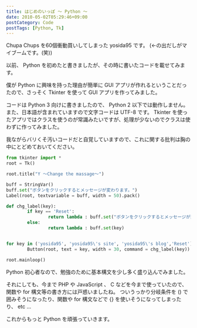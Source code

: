 ```yaml
---
title: はじめのいっぽ 〜 Python 〜
date: 2010-05-02T05:29:46+09:00
postCategory: Code
postTags: [Python, Tk]
---
```


Chupa Chups を60個衝動買いしてしまった yosida95 です。
(←の出だしがマイブームです。(笑))

以前、 Python を初めたと書きましたが、その時に書いたコードを載せてみます。

僕が Python に興味を持った理由が簡単に GUI アプリが作れるということだったので、さっそく Tkinter を使って GUI アプリを作ってみました。

コードは Python 3 向けに書きましたので、 Python 2 以下では動作しません。
また、日本語が含まれていますので文字コードは UTF-8 です。
Tkinter を使ったアプリではクラスを使うのが常識みたいですが、処理が少ないのでクラスは使わずに作ってみました。

我ながらバリくそ汚いコードだと自覚していますので、これに関する批判は胸の中にとどめておいてください。

```python
from tkinter import *
root = Tk()

root.title("Y 〜Change the massage〜")

buff = StringVar()
buff.set("ボタンをクリックするとメッセージが変わります。")
Label(root, textvariable = buff, width = 50).pack()

def chg_label(key):
        if key == 'Reset':
                return lambda : buff.set("ボタンをクリックするとメッセージが変わります。")
        else:
                return lambda : buff.set(key)


for key in ('yosida95', 'yosida95\'s site', 'yosida95\'s blog','Reset'):
        Button(root, text = key, width = 30, command = chg_label(key)).pack()

root.mainloop()
```

Python 初心者なので、勉強のために基本構文を少し多く盛り込んでみました。

それにしても、今まで PHP や JavaScript 、 C などを今まで使っていたので、関数や for 構文等の書き方には戸惑いましたね。
ついうっかり分岐条件を () で囲みそうになったり、関数や for 構文などで {} を使いそうになってしまったり、 etc …

これからもっと Python を頑張っていきます。
